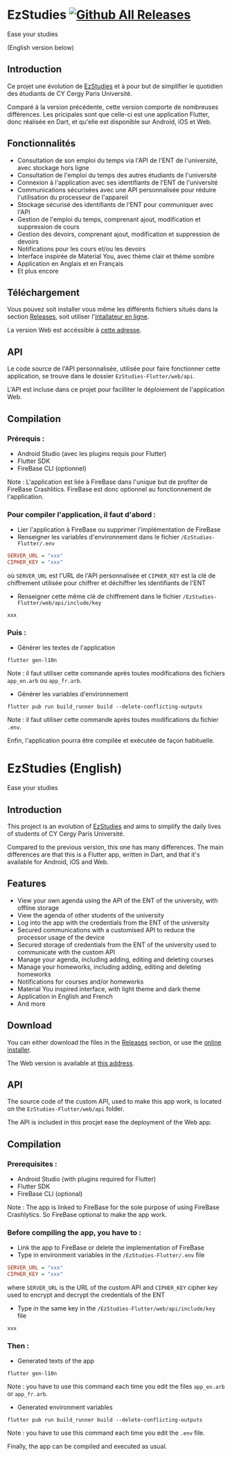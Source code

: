 # EzStudies [![Github All Releases](https://img.shields.io/github/downloads/Klbgr/EzStudies-Flutter/latest/total.svg)](https://github.com/Klbgr/EzStudies-Flutter/releases/latest)

Ease your studies

(English version below)

## Introduction

Ce projet une évolution de [EzStudies](https://github.com/Klbgr/EzStudies) et à pour but de simplifier le quotidien des étudiants de CY Cergy Paris Université.

Comparé à la version précédente, cette version comporte de nombreuses différences. Les pricipales sont que celle-ci est une application Flutter, donc réalisée en Dart, et qu'elle est disponible sur Android, iOS et Web.

## Fonctionnalités

- Consultation de son emploi du temps via l'API de l'ENT de l'université, avec stockage hors ligne
- Consultation de l'emploi du temps des autres étudiants de l'université
- Connexion à l'application avec ses identifiants de l'ENT de l'université
- Communications sécurisées avec une API personnalisée pour réduire l'utilisation du processeur de l'appareil
- Stockage sécurisé des identifiants de l'ENT pour communiquer avec l'API
- Gestion de l'emploi du temps, comprenant ajout, modification et suppression de cours
- Gestion des devoirs, comprenant ajout, modification et suppression de devoirs
- Notifications pour les cours et/ou les devoirs
- Interface inspirée de Material You, avec thème clair et thème sombre
- Application en Anglais et en Français
- Et plus encore

## Téléchargement

Vous pouvez soit installer vous même les différents fichiers situés dans la section [Releases](https://github.com/Klbgr/EzStudies-Flutter/releases), soit utiliser l'[intallateur en ligne](https://ezstudies.alwaysdata.net/install).

La version Web est accéssible à [cette adresse](https://ezstudies.alwaysdata.net/).

## API

Le code source de l'API personnalisée, utilisée pour faire fonctionner cette application, se trouve dans le dossier `EzStudies-Flutter/web/api`.

L'API est incluse dans ce projet pour facilliter le déploiement de l'application Web.

## Compilation

### Prérequis :
- Android Studio (avec les plugins requis pour Flutter)
- Flutter SDK
- FireBase CLI (optionnel)

Note : L'application est liée à FireBase dans l'unique but de profiter de FireBase Crashlitics. FireBase est donc optionnel au fonctionnement de l'application.

### Pour compiler l'application, il faut d'abord :
- Lier l'application à FireBase ou supprimer l'implémentation de FireBase
- Renseigner les variables d'environnement dans le fichier `/EzStudies-Flutter/.env`
```ini
SERVER_URL = "xxx"  
CIPHER_KEY = "xxx"  
```  
où `SERVER_URL` est l'URL de l'API personnalisée et `CIPHER_KEY` est la clé de chiffrement utilisée pour chiffrer et déchiffrer les identifiants de l'ENT
- Renseigner cette même clé de chiffrement dans le fichier `/EzStudies-Flutter/web/api/include/key`
```
xxx  
```
### Puis  :
- Générer les textes de l'application
```
flutter gen-l10n
```
Note : il faut utiliser cette commande après toutes modifications des fichiers `app_en.arb` ou `app_fr.arb`.
- Générer les variables d'environnement
```
flutter pub run build_runner build --delete-conflicting-outputs
```
Note : il faut utiliser cette commande après toutes modifications du fichier `.env`.

Enfin, l'application pourra être compilée et exécutée de façon habituelle.

# EzStudies (English)

Ease your studies

## Introduction

This project is an evolution of [EzStudies](https://github.com/Klbgr/EzStudies) and aims to simplify the daily lives of students of CY Cergy Paris Université.

Compared to the previous version, this one has many differences. The main differences are that this is a Flutter app, written in Dart, and that it's available for Android, iOS and Web.

## Features

- View your own agenda using the API of the ENT of the university, with offline storage
- View the agenda of other students of the university
- Log into the app with the credentials from the ENT of the university
- Secured communications with a customised API  to reduce the processor usage of the device
- Secured storage of credentials from the ENT of the university used to communicate with the custom API
- Manage your agenda, including adding, editing and deleting courses
- Manage your homeworks, including adding, editing and deleting homeworks
- Notifications for courses and/or homeworks
- Material You inspired interface, with light theme and dark theme
- Application in English and French
- And more

## Download

You can either download the files in the [Releases](https://github.com/Klbgr/EzStudies-Flutter/releases) section, or use the [online installer](https://ezstudies.alwaysdata.net/install).

The Web version is available at [this address](https://ezstudies.alwaysdata.net/).

## API

The source code of the custom API, used to make this app work, is located on the `EzStudies-Flutter/web/api` folder.

The API is included in this procjet ease the deployment of the Web app.

## Compilation

### Prerequisites :
- Android Studio (with plugins required for Flutter)
- Flutter SDK
- FireBase CLI (optional)

Note : The app is linked to FireBase for the sole purpose of using FireBase Crashlytics. So FireBase optional to make the app work.

### Before compiling the app, you have to :
- Link the app to FireBase or delete the implementation of FireBase
- Type in environment variables in the `/EzStudies-Flutter/.env` file
```ini
SERVER_URL = "xxx"  
CIPHER_KEY = "xxx"  
```  
where `SERVER_URL` is the URL of the custom API and `CIPHER_KEY` cipher key used to encrypt and decrypt the credentials of the ENT
- Type in the same key in the `/EzStudies-Flutter/web/api/include/key` file
```
xxx  
```
### Then  :
- Generated texts of the app
```
flutter gen-l10n
```
Note : you have to use this command each time you edit the files `app_en.arb` or `app_fr.arb`.
- Generated environment variables
```
flutter pub run build_runner build --delete-conflicting-outputs
```
Note : you have to use this command each time you edit the `.env` file.

Finally, the app can be compiled and executed as usual.
